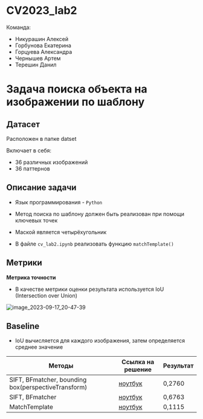 # CV2023_lab2
Команда:
* Никурашин Алексей
* Горбунова Екатерина 
* Горцуева Александра
* Чернышев Артем
* Терешин Данил

#  Задача поиска объекта на изображении по шаблону
## Датасет
Расположен в папке datset

Включает в себя:
* 36 различных изображений
* 36 паттернов 

## Описание задачи
* Язык программирования - `Python`
* Метод поиска по шаблону должен быть реализован при помощи ключевых точек
* Маской является четырёхугольник 

* В файле `cv_lab2.ipynb` реализовать функцию `matchTemplate()`

## Метрики
**Метрика точности**
* В качестве метрики оценки результата используется IoU (Intersection over Union)

![image_2023-09-17_20-47-39](https://learnopencv.com/wp-content/uploads/2022/12/feature-image-iou-1-1024x292.jpg)

## Baseline
* IoU вычисляется для каждого изображения, затем определяется среднее значение


| Методы   | Ссылка на решение | Результат |
|----------|-------------------|-----------|
| SIFT, BFmatcher, bounding box(perspectiveTransform) | [ноутбук](https://colab.research.google.com/drive/1y9YbXHIKaEBJSr307Py4fYpkMHYHXRYB?usp=sharing)                           | 0,2760 |
| SIFT, BFmatcher                                     | [ноутбук](https://colab.research.google.com/drive/1TsclE90lUuy-jvIUs7UlAM17kaWzmReB?usp=sharing)                           | 0,6763 |
| MatchTemplate                                       | [ноутбук](https://colab.research.google.com/drive/1Hc45NxvEdC1FmbQlSfieAQYj1bHz82xN?hl=ru#scrollTo=DOAwwF7sSchd)           | 0,1115 |
